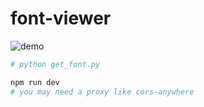 # font-viewer

![demo](./demo.gif)

```sh
# python get_font.py

npm run dev
# you may need a proxy like cors-anywhere
```

